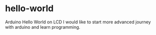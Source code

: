 # hello-world
Arduino Hello World on LCD
I would like to start more advanced journey with arduino and learn programming. 
